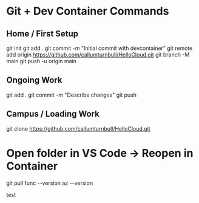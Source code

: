 # Git + Dev Container Commands

## Home / First Setup
git init
git add .
git commit -m "Initial commit with devcontainer"
git remote add origin https://github.com/callumturnbull/HelloCloud.git
git branch -M main
git push -u origin main


## Ongoing Work
git add .
git commit -m "Describe changes"
git push

## Campus / Loading Work
git clone https://github.com/callumturnbull/HelloCloud.git
# Open folder in VS Code → Reopen in Container
git pull
func --version
az --version


test